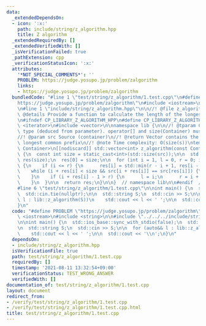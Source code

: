```yaml
---
data:
  _extendedDependsOn:
  - icon: ':x:'
    path: include/string/z_algorithm.hpp
    title: Z algorithm
  _extendedRequiredBy: []
  _extendedVerifiedWith: []
  _isVerificationFailed: true
  _pathExtension: cpp
  _verificationStatusIcon: ':x:'
  attributes:
    '*NOT_SPECIAL_COMMENTS*': ''
    PROBLEM: https://judge.yosupo.jp/problem/zalgorithm
    links:
    - https://judge.yosupo.jp/problem/zalgorithm
  bundledCode: "#line 1 \"test/string/z_algorithm/1.test.cpp\"\n#define PROBLEM \"\
    https://judge.yosupo.jp/problem/zalgorithm\"\n#include <iostream>\n#include <string>\n\
    \n#line 1 \"include/string/z_algorithm.hpp\"\n\n//! @file z_algorithm.hpp\n//!\
    \ @details Provide a function to calculate the length of the longest common prefix.\n\
    \n#ifndef CP_LIBRARY_Z_ALGORITHM_HPP\n#define CP_LIBRARY_Z_ALGORITHM_HPP\n\n#include\
    \ <iterator>\n#include <vector>\n\nnamespace lib {\n\n//! @tparam Container container\
    \ type (deduced from parameter). operator[] and size(Container) must be defined.\n\
    //! @param src Source (container)\n//! @return Vector contains the length of the\
    \ longest common prefix\n//! @note Time complexity: O(size(s))\ntemplate <typename\
    \ Container>\n[[nodiscard]] std::vector<int> z_algorithm(const Container& src)\
    \ {\n  const int size = static_cast<int>(std::size(src));\n\n  std::vector<int>\
    \ res(size);\n  res[0] = size;\n\n  for (int i = 1, l = 0, r = 0; i < size; ++i)\
    \ {\n    if (i <= r) {\n      res[i] = std::min(r - i + 1, res[i - l]);\n    }\n\
    \    while (i + res[i] < size && src[i + res[i]] == src[res[i]]) {\n      ++res[i];\n\
    \    }\n    if (i + res[i] - 1 > r) {\n      l = i;\n      r = i + res[i] - 1;\n\
    \    }\n  }\n\n  return res;\n}\n\n}  // namespace lib\n\n#endif  // CP_LIBRARY_Z_ALGORITHM_HPP\n\
    #line 6 \"test/string/z_algorithm/1.test.cpp\"\n\nint main() {\n  std::ios_base::sync_with_stdio(false);\n\
    \  std::cin.tie(nullptr);\n\n  std::string S;\n  std::cin >> S;\n\n  for (auto&&\
    \ l : lib::z_algorithm(S))\n    std::cout << l << ' ';\n\n  std::cout << '\\n';\n\
    }\n"
  code: "#define PROBLEM \"https://judge.yosupo.jp/problem/zalgorithm\"\n#include\
    \ <iostream>\n#include <string>\n\n#include \"../../../include/string/z_algorithm.hpp\"\
    \n\nint main() {\n  std::ios_base::sync_with_stdio(false);\n  std::cin.tie(nullptr);\n\
    \n  std::string S;\n  std::cin >> S;\n\n  for (auto&& l : lib::z_algorithm(S))\n\
    \    std::cout << l << ' ';\n\n  std::cout << '\\n';\n}\n"
  dependsOn:
  - include/string/z_algorithm.hpp
  isVerificationFile: true
  path: test/string/z_algorithm/1.test.cpp
  requiredBy: []
  timestamp: '2021-08-11 13:32:54+09:00'
  verificationStatus: TEST_WRONG_ANSWER
  verifiedWith: []
documentation_of: test/string/z_algorithm/1.test.cpp
layout: document
redirect_from:
- /verify/test/string/z_algorithm/1.test.cpp
- /verify/test/string/z_algorithm/1.test.cpp.html
title: test/string/z_algorithm/1.test.cpp
---
```

